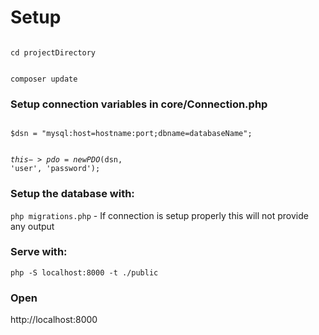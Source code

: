 # Setup
<code>
cd projectDirectory
  
composer update</code>

### Setup connection variables in core/Connection.php
<code>
$dsn = "mysql:host=hostname:port;dbname=databaseName";
  
$this->pdo = new PDO($dsn, 'user', 'password');
</code>

### Setup the database with:

<code>php migrations.php</code> - If connection is setup properly this will not provide any output

### Serve with:

<code>php -S localhost:8000 -t ./public</code>

### Open

http://localhost:8000
